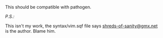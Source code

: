 This should be compatible with pathogen.

*P.S.:*

This isn't my work, the syntax/vim.sqf file says shreds-of-sanity@gmx.net is
the author. Blame him.
